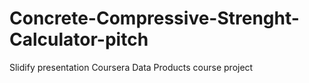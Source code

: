 # Concrete-Compressive-Strenght-Calculator-pitch
Slidify presentation Coursera Data Products course project
